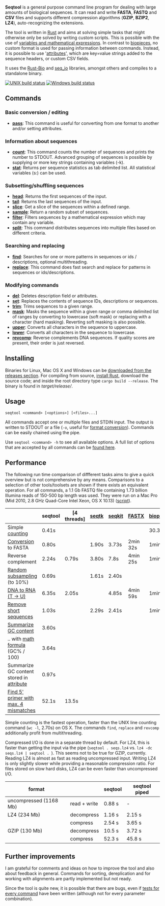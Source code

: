 **Seqtool** is a  general purpose command line program for dealing with
large amounts of biological sequences. It can read and write 
**FASTA**, **FASTQ** and **CSV** files and supports different compression
algorithms (**GZIP**, **BZIP2**, **LZ4**), auto-recognizing the 
extensions.

The tool is written in [Rust](https://www.rust-lang.org) and aims at solving simple tasks that might otherwise only be solved by writing
custom scripts. This is possible with the use of 
[variables and mathematical expressions](https://github.com/markschl/seqtool/wiki/variables).
In contrast to [biopieces](https://github.com/maasha/biopieces),
no custom format is used for passing information between commands.
Instead, it is possible to use '[attributes](https://github.com/markschl/seqtool/wiki/attributes)', which are key=value strings added to the sequence headers, or custom CSV fields.

It uses the [Rust-Bio](http://rust-bio.github.io/) and 
[seq_io](https://github.com/markschl/seq_io) libraries, amongst others
and compiles to a standalone binary.


[![UNIX build status](https://travis-ci.org/markschl/seqtool.svg?branch=master)](https://travis-ci.org/markschl/seqtool/)
[![Windows build status](https://ci.appveyor.com/api/projects/status/github/markschl/seqtool?svg=true)](https://ci.appveyor.com/project/markschl/seqtool)

## Commands
### Basic conversion / editing
* **[pass](https://github.com/markschl/seqtool/wiki/pass)**: This command is useful for converting from one format to another
and/or setting attributes.

### Information about sequences
* **[count](https://github.com/markschl/seqtool/wiki/count)**: This command counts the number of sequences and prints the number to STDOUT. Advanced 
grouping of sequences is possible by supplying or more key strings containing
variables (-k).
* **[stat](https://github.com/markschl/seqtool/wiki/stat)**: Returns per sequence statistics as tab delimited list. All statistical variables
(s:<variable>) can be used.

### Subsetting/shuffling sequences
* **[head](https://github.com/markschl/seqtool/wiki/head)**: Returns the first sequences of the input.
* **[tail](https://github.com/markschl/seqtool/wiki/tail)**: Returns the last sequences of the input.
* **[slice](https://github.com/markschl/seqtool/wiki/slice)**: Get a slice of the sequences within a defined range.
* **[sample](https://github.com/markschl/seqtool/wiki/sample)**: Return a random subset of sequences.
* **[filter](https://github.com/markschl/seqtool/wiki/filter)**: Filters sequences by a mathematical expression which may contain any variable.
* **[split](https://github.com/markschl/seqtool/wiki/split)**: This command distributes sequences into multiple files based on different
criteria.

### Searching and replacing
* **[find](https://github.com/markschl/seqtool/wiki/find)**: Searches for one or more patterns in sequences or ids / descriptions,
optional multithreading.
* **[replace](https://github.com/markschl/seqtool/wiki/replace)**: This command does fast search and replace for patterns in sequences
or ids/descriptions.

### Modifying commands
* **[del](https://github.com/markschl/seqtool/wiki/del)**: Deletes description field or attributes.
* **[set](https://github.com/markschl/seqtool/wiki/set)**: Replaces the contents of sequence IDs, descriptions or sequences.
* **[trim](https://github.com/markschl/seqtool/wiki/trim)**: Trims sequences to a given range.
* **[mask](https://github.com/markschl/seqtool/wiki/mask)**: Masks the sequence within a given range or comma delimited list of ranges
by converting to lowercase (soft mask) or replacing with a character (hard
masking). Reverting soft masking is also possible.
* **[upper](https://github.com/markschl/seqtool/wiki/upper)**: Converts all characters in the sequence to uppercase.
* **[lower](https://github.com/markschl/seqtool/wiki/lower)**: Converts all characters in the sequence to lowercase.
* **[revcomp](https://github.com/markschl/seqtool/wiki/revcomp)**: Reverse complements DNA sequences. If quality scores are present,
their order is just reversed.
## Installing

Binaries for Linux, Mac OS X and Windows can be
[downloaded from the releases section](https://github.com/markschl/seqtool/releases/latest).
For compiling from source, [install Rust](https://www.rust-lang.org), download the source
code; and inside the root directory type `cargo build --release`. The binary is found in
*target/release/*.


## Usage

```
seqtool <command> [<options>] [<files>...]
```

All commands accept one or multiple files and STDIN input. The output is written
to STDOUT or a file (`-o`, useful for [format conversion](https://github.com/markschl/seqtool/wiki/pass)). Commands can
be easily chained using the pipe.

Use `seqtool <command> -h` to see all available options. A full list of options
that are accepted by all commands can be [found here](https://github.com/markschl/seqtool/wiki/opts).


## Performance

The following run time comparison of diffferent tasks aims to give a quick overview but is not
comprehensive by any means. Comparisons to a selection of other tools/toolsets are shown if
there exists an equivalent operation. For all commands, a 1.1 Gb FASTQ file
containing 1.73 billion Illumina reads of 150-500 bp length was used. They were
run on a Mac Pro (Mid 2010, 2.8 GHz Quad-Core Intel Xeon, OS X 10.13) 
([script](https://github.com/markschl/seqtool/blob/master/scripts/time.sh)).

|      | seqtool | [4 threads] | [seqtk](https://github.com/lh3/seqtk) | [seqkit](https://github.com/shenwei356/seqkit/) | [FASTX](https://github.com/agordon/fastx_toolkit) | [biopieces](http://maasha.github.io/biopieces/) |
|-----------------------------------------|---------|-------------|--------|--------|------------|-----------|
| Simple [counting](https://github.com/markschl/seqtool/wiki/count)                | 0.41s  |             |        |        |            | 30.3s    |
| [Conversion](https://github.com/markschl/seqtool/wiki/pass) to FASTA       | 0.80s  |             | 1.90s | 3.73s | 2min 32s | 1min 8s  |
| Reverse complement                      | 2.24s  | 0.79s      | 3.80s |  7.8s | 4min 25s | 1min 11s |
| [Random subsampling](https://github.com/markschl/seqtool/wiki/sample) (to 10%)   | 0.69s  |             | 1.61s |  2.40s |            |           |
| [DNA to RNA (T -> U)](https://github.com/markschl/seqtool/wiki/replace)          | 6.35s  | 2.05s      |        | 4.85s  | 4min 59s  | 1min 21s |
| [Remove short sequences](https://github.com/markschl/seqtool/wiki/filter)      | 1.03s |      | 2.29s | 2.41s  |  | 1min 14s |
| [Summarize GC content](https://github.com/markschl/seqtool/wiki/count)           | 3.60s  |             |        |        |            |           |
| .. with [math formula](https://github.com/markschl/seqtool/wiki/variables#math-expressions) (GC% / 100)| 3.64s  |        |        |        |            |           |
| Summarize GC content stored in [attribute](https://github.com/markschl/seqtool/wiki/attributes) | 0.97s  |    |           ||  |  |
| [Find 5' primer with max. 4 mismatches](https://github.com/markschl/seqtool/wiki/find#algorithms-and-performance) | 52.1s  | 13.5s  |  |  |  |  |  |

Simple counting is the fastest operation, faster than the UNIX line counting
command (`wc -l`, 2.70s) on OS X. The commands `find`, `replace` and `revcomp`
additionally profit from multithreading.

Compressed I/O is done in a separate thread by default. For LZ4,
this is faster than getting the input via the pipe
(`seqtool . seqs.lz4` vs. `lz4 -dc seqs.lz4 | seqtool . `). This seems not to be
true for GZIP, currently. Reading LZ4 is almost as fast as reading
uncompressed input. Writing LZ4 is only slightly slower while providing
a reasonable compression ratio. For files stored on slow hard disks,
LZ4 can be even faster than uncompressed I/O.


| format                 |              | seqtool | seqtool piped |
|------------------------|--------------|---------|---------------|
| uncompressed (1168 Mb) | read + write | 0.88 s  | -             |
| LZ4 (234 Mb)           | decompress   | 1.16 s  | 2.15 s        |
|                        | compress     | 2.54 s  | 3.65 s        |
| GZIP (130 Mb)          | decompress   | 10.5 s  | 3.72 s        |
|                        | compress     | 52.3 s  | 45.8 s        |


## Further improvements

I am grateful for comments and ideas on how to improve the tool and also about
feedback in general. Commands for sorting, dereplication and for working with
alignments are partly implemented but not ready.

Since the tool is quite new, it is possible that there are bugs, even if
[tests for every command](https://github.com/markschl/seqtool/tree/master/src/test)
have been written (although not for every parameter combination).
